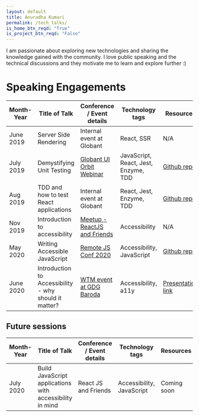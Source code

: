 ```yaml
---
layout: default
title: Anuradha Kumari
permalink: /tech_talks/
is_home_btn_reqd: "True"
is_project_btn_reqd: "False"
---
```


I am passionate about exploring new technologies and sharing the knowledge gained with the community.
I love public speaking and the technical discussions and they motivate me to learn and explore further :)

# Speaking Engagements

 
| Month-Year 	| Title of Talk                                         	| Conference / Event details                                                                         	| Technology tags                      	| Resources                                                                                                                 	|
|------------	|-------------------------------------------------------	|----------------------------------------------------------------------------------------------------	|--------------------------------------	|---------------------------------------------------------------------------------------------------------------------------	|
| June 2019  	| Server Side Rendering                                 	| Internal event at Globant                                                                          	| React, SSR                           	| N/A                                                                                                                       	|
| July 2019  	| Demystifying Unit Testing                             	| [Globant UI Orbit Webinar](https://www.meetup.com/Globant-UI-Engineering-Events/events/263164261/) 	| JavaScript, React, Jest, Enzyme, TDD 	| [Github repo](https://github.com/anuk79/UnitTestingReactUsingJestAndEnzyme)                                               	|
| Aug 2019   	| TDD and how to test React applications                	| Internal event at Globant                                                                          	| React, Jest, Enzyme, TDD             	| [Github repo](https://github.com/anuk79/CodeRealm_Testing)                                                                	|
| Nov 2019   	| Introduction to accessibility                         	| [Meetup - ReactJS and Friends](https://www.meetup.com/ReactJS-and-Friends/events/265980705/)       	| Accessibility                        	| N/A                                                                                                                       	|
| May 2020   	| Writing Accessible JavaScript                         	| [Remote JS Conf 2020](https://devchat.tv/conferences/javascript-remote-2020/)                      	| Accessibility, JavaScript            	| [Github repo](https://github.com/anuk79/a11yLinks)                                                                        	|
| June 2020  	| Introduction to Accessibility - why should it matter? 	| [WTM event at GDG Baroda](https://www.meetup.com/gdgbaroda/events/270976986/)                      	| Accessibility, a11y                  	| [Presentation link](https://docs.google.com/presentation/d/1_6v9O2BftRnY6E1yg6oCURNU4jpxcen52ZyyGakgMdw/edit?usp=sharing) 	|


## Future sessions

| Month-Year 	| Title of Talk                                         	| Conference / Event details                                                                         	| Technology tags                      	| Resources                                                                                                                 	|
|------------	|-------------------------------------------------------	|----------------------------------------------------------------------------------------------------	|--------------------------------------	|---------------------------------------------------------------------------------------------------------------------------	|
| July 2020  	| Build JavaScript applications with accessibility in mind                                 	| React JS and Friends                                                                         	| Accessibility, JavaScript                           	| Coming soon                                                                                                                       	|

